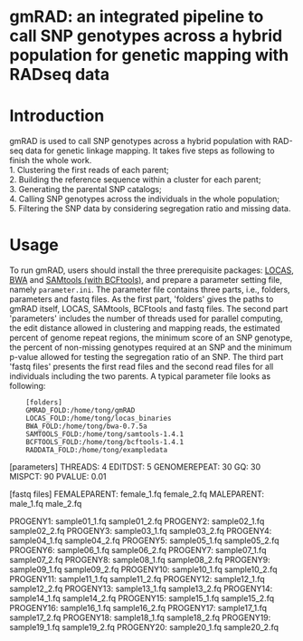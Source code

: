 # gmRAD: an integrated  pipeline to call SNP genotypes across a hybrid population for genetic mapping  with RADseq data
# Introduction
gmRAD is used to call SNP genotypes across a hybrid population with RAD-seq data for genetic linkage mapping. It takes five steps as following to finish the whole work.  
        1. Clustering the first reads of each parent;  
        2. Building the reference sequence within a cluster for each parent;  
        3. Generating the parental SNP catalogs;  
        4. Calling SNP genotypes across the individuals in the whole population;  
        5. Filtering the SNP data by considering segregation ratio and missing data.  
# Usage
To run gmRAD, users should install the three prerequisite packages: [LOCAS](http://ab.inf.uni-tuebingen.de/software/locas/), [BWA](http://bio-bwa.sourceforge.net/) and [SAMtools (with BCFtools)](http://samtools.sourceforge.net/), and prepare a parameter setting file, namely `parameter.ini`. The parameter file contains three parts, i.e., folders, parameters and fastq files. As the first part, 'folders' gives the paths to gmRAD itself, LOCAS, SAMtools, BCFtools and fastq files. The second part 'parameters' includes the number of threads used for parallel computing, the edit distance allowed in clustering and mapping reads, the estimated percent of genome repeat regions, the minimum score of an SNP genotype, the percent of non-missing genotypes required at an SNP and the minimum p-value allowed for testing the segregation ratio of an SNP. The third part 'fastq files' presents the first read files and the second read files for all individuals including the two parents.  A typical parameter file looks as following:  

        [folders]  
        GMRAD_FOLD:/home/tong/gmRAD  
        LOCAS_FOLD:/home/tong/locas_binaries  
        BWA_FOLD:/home/tong/bwa-0.7.5a  
        SAMTOOLS_FOLD:/home/tong/samtools-1.4.1  
        BCFTOOLS_FOLD:/home/tong/bcftools-1.4.1  
        RADDATA_FOLD:/home/tong/exampledata  

[parameters]
THREADS: 4
EDITDST: 5
GENOMEREPEAT: 30
GQ: 30
MISPCT: 90
PVALUE: 0.01

[fastq files]
FEMALEPARENT: female_1.fq   female_2.fq
MALEPARENT: male_1.fq   male_2.fq

PROGENY1:  sample01_1.fq  sample01_2.fq
PROGENY2:  sample02_1.fq  sample02_2.fq
PROGENY3:  sample03_1.fq  sample03_2.fq
PROGENY4:  sample04_1.fq  sample04_2.fq
PROGENY5:  sample05_1.fq  sample05_2.fq
PROGENY6:  sample06_1.fq  sample06_2.fq
PROGENY7:  sample07_1.fq  sample07_2.fq
PROGENY8:  sample08_1.fq  sample08_2.fq
PROGENY9:  sample09_1.fq  sample09_2.fq
PROGENY10:  sample10_1.fq  sample10_2.fq
PROGENY11:  sample11_1.fq  sample11_2.fq
PROGENY12:  sample12_1.fq  sample12_2.fq
PROGENY13:  sample13_1.fq  sample13_2.fq
PROGENY14:  sample14_1.fq  sample14_2.fq
PROGENY15:  sample15_1.fq  sample15_2.fq
PROGENY16:  sample16_1.fq  sample16_2.fq
PROGENY17:  sample17_1.fq  sample17_2.fq
PROGENY18:  sample18_1.fq  sample18_2.fq
PROGENY19:  sample19_1.fq  sample19_2.fq
PROGENY20:  sample20_1.fq  sample20_2.fq

